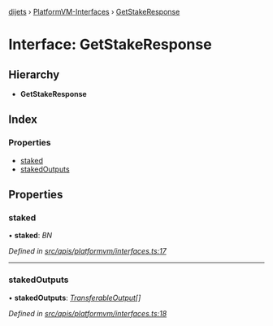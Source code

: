 [dijets](../README.md) › [PlatformVM-Interfaces](../modules/platformvm_interfaces.md) › [GetStakeResponse](platformvm_interfaces.getstakeresponse.md)

# Interface: GetStakeResponse

## Hierarchy

* **GetStakeResponse**

## Index

### Properties

* [staked](platformvm_interfaces.getstakeresponse.md#staked)
* [stakedOutputs](platformvm_interfaces.getstakeresponse.md#stakedoutputs)

## Properties

###  staked

• **staked**: *BN*

*Defined in [src/apis/platformvm/interfaces.ts:17](https://github.com/Dijets-Inc/dijetsjs/blob/ca67b81/src/apis/platformvm/interfaces.ts#L17)*

___

###  stakedOutputs

• **stakedOutputs**: *[TransferableOutput](../classes/api_platformvm_outputs.transferableoutput.md)[]*

*Defined in [src/apis/platformvm/interfaces.ts:18](https://github.com/Dijets-Inc/dijetsjs/blob/ca67b81/src/apis/platformvm/interfaces.ts#L18)*
